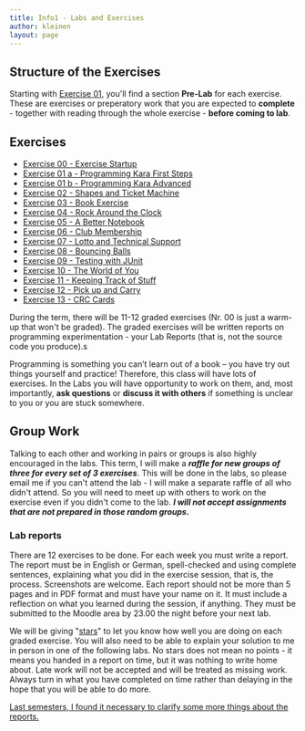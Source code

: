 ```yaml
---
title: Info1 - Labs and Exercises
author: kleinen
layout: page
---
```




## Structure of the Exercises

Starting with [Exercise 01](exercise-01-a), you'll find a section **Pre-Lab** for each exercise. These are exercises or preperatory work that you are expected to **complete** - together with reading through the whole exercise - **before coming to lab**.

## Exercises
* [Exercise 00 - Exercise Startup](exercise-00)
* [Exercise 01 a - Programming Kara First Steps](exercise-01-a)
* [Exercise 01 b - Programming Kara Advanced](exercise-01-b)
* [Exercise 02 - Shapes and Ticket Machine](exercise-02)
* [Exercise 03 - Book Exercise](exercise-03)
* [Exercise 04 - Rock Around the Clock](exercise-04)
* [Exercise 05 - A Better Notebook](exercise-05)
* [Exercise 06 - Club Membership](exercise-06)
* [Exercise 07 - Lotto and Technical Support](exercise-07)
* [Exercise 08 - Bouncing Balls  ](exercise-08)
* [Exercise 09 - Testing with JUnit](exercise-09)
* [Exercise 10 - The World of You](exercise-10)
* [Exercise 11 - Keeping Track of Stuff](exercise-11)
* [Exercise 12 - Pick up and Carry](exercise-12)
* [Exercise 13 - CRC Cards](exercise-13)

During the term, there will be 11-12 graded exercises (Nr. 00 is just a warm-up that won't be graded). The graded exercises will be written reports on programming experimentation - your Lab Reports (that is, not the source code you produce).s

Programming is something you can&#8217;t learn out of a book &#8211; you have try out things yourself and practice! Therefore, this class will have lots of exercises. In the Labs you will have opportunity to work on them, and, most importantly, **ask questions**  or **discuss it with others** if something is unclear to you or you are stuck somewhere.

## Group Work
Talking to each other and working in pairs or groups is also highly encouraged in the labs. This term, I will make a ***raffle for new groups of three for every set of 3 exercises***.
This will be done in the labs, so please email me if you can't attend the lab -
I will make a separate raffle of all who didn't attend. So you will need to meet up with others to work on the exercise even if you didn't come to the lab. ***I will not
accept assignments that are not prepared in those random groups.***


### Lab reports
There are 12 exercises to be done. For each week you must write a report. The report must be in English or German, spell-checked and using complete sentences, explaining what you did in the exercise session, that is, the process. Screenshots are welcome. Each report should not be more than 5 pages and in PDF format and must have your name on it. It must include a reflection on what you learned during the session, if anything. They must be submitted to the Moodle area by 23.00 the night before your next lab.

We will be giving "[stars]({{site.baseurl}}general/guideline)" to let you know how well you are doing on each graded exercise. You will also need to be able to explain your solution to me in person in one of the following labs. No stars does not mean no points - it means you handed in a report on time, but it was nothing to write home about.
Late work will not be accepted and will be treated as missing work. Always turn in what you have completed on time rather than delaying in the hope that you will be able to do more.

[Last semesters, I found it necessary to clarify some more things about the reports.]({{site.baseurl}}general/guideline)
